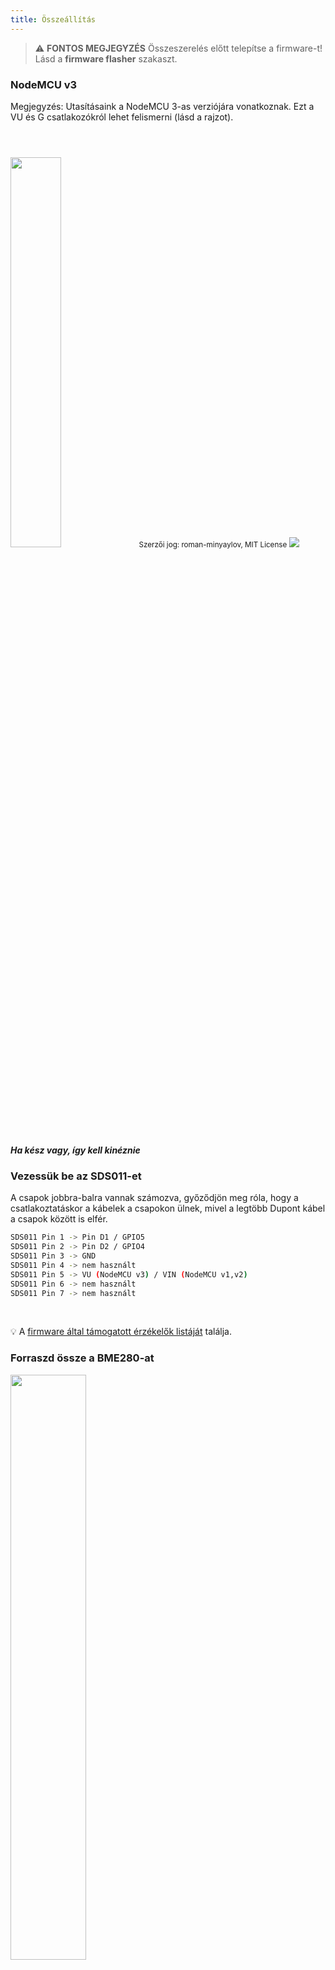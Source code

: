 ```yaml
---
title: Összeállítás
---
```


> ⚠️ **FONTOS MEGJEGYZÉS**
Összeszerelés előtt telepítse a firmware-t!
Lásd a __firmware flasher__ szakaszt.

### NodeMCU v3
Megjegyzés: Utasításaink a NodeMCU 3-as verziójára vonatkoznak. Ezt a VU és G csatlakozókról lehet felismerni (lásd a rajzot).

<img src="../docs/airrohr/airrohr-wiring-sds011-bme280.jpg" style="width:40%; margin-top: 3em" loading="lazy"/>
<small>Szerzői jog: roman-minyaylov, MIT License</small>


<img src="../docs/airrohr/nodemcu-v3-bme280.jpeg" style="margin-top: 1em" loading="lazy"/>

##### Ha kész vagy, így kell kinéznie


### Vezessük be az SDS011-et
A csapok jobbra-balra vannak számozva, győződjön meg róla, hogy a csatlakoztatáskor a kábelek a csapokon ülnek, mivel a legtöbb Dupont kábel a csapok között is elfér.
```bash
SDS011 Pin 1 -> Pin D1 / GPIO5
SDS011 Pin 2 -> Pin D2 / GPIO4
SDS011 Pin 3 -> GND
SDS011 Pin 4 -> nem használt
SDS011 Pin 5 -> VU (NodeMCU v3) / VIN (NodeMCU v1,v2)
SDS011 Pin 6 -> nem használt
SDS011 Pin 7 -> nem használt
```

<br>

💡 A [firmware által támogatott érzékelők listáját](https://github.com/opendata-stuttgart/sensors-software/blob/master/airrohr-firmware/Readme.md) találja.


### Forraszd össze a BME280-at
<img src="../docs/airrohr/solder-a-bme-280.jpeg" style="width:49%; padding-right: 0.5em" class="items-center" loading="lazy"/>
<img src="../docs/airrohr/solder-bme-280.jpeg" style="width:49%;" loading="lazy"/>

Csatlakoztassa a tűs fejlécet a BME280 laphoz. Forraszd be a hátoldalról. A csapok közötti hézagok nagyon kicsik, ezért legyen türelmes és óvatos.

A trükk az, hogy a forrasztópáka hegyét a tűhöz kell helyezni, kicsit felmelegíteni, majd enyhén felvinni a forrasztót.


### A BME280 bekötése
A csapok balról jobbra haladva vannak számozva.
```bash
VIN -> Pin 3V3 (3,3V)
GND-> GND/G
SDA -> PIN D3
SCL -> Pin D4
```

### Kössünk össze mindent

##### Kösd össze a NodeMCU-t és az SDS011-et!
<img src="../docs/airrohr/tie-air-quality-sensor-together.jpeg" loading="lazy"/>
Egy kábelkötegelővel kösse össze a NodeMCU-t (ESP8266) és az SDS011 érzékelőt úgy, hogy a Wifi antenna az érzékelőtől távolabb mutasson.

##### Csatlakoztassa a hajlékony csövet
<img src="../docs/airrohr/sds011-with-tube.jpeg" style="width:49%; padding-right: 0.5em" loading="lazy"/>
<img src="../docs/airrohr/bme280-tied-to-tube.jpeg" style="width:49%;" loading="lazy"/>

* Csatlakoztassa a hajlékony csövet az SDS011 érzékelőhöz.
* Egy másik kábelkötegelővel rögzítse a BME280 hőmérséklet-érzékelőt a csőhöz.
* Vezesse át az USB-kábelt a csövön. Szerelje fel az SDS011-et úgy, hogy a NodeMCU felülre, a ventilátor pedig alulra nézzen.

##### Tolja be az érzékelőt a csőbe
* Nyomja be az alkatrészeket a csőbe, úgy, hogy beakadjon a csőbe.
* Az USB-kábelnek, a rugalmas csőnek és a BME280-nak ki kell néznie a cső végéből.
* Nyomja a másik csövet az elsőre.

<img src="../docs/airrohr/sds011-jammed-into-tube.jpeg" loading="lazy"/>

##### Befejezés
* Helyezze a hőmérséklet-érzékelőt a hajlékony csőre úgy, hogy az a cső szélén legyen.
* Vágja le a hajlékony csövet a cső végénél.
* Opcionális: a cső nyitott végeit finom hálóval fedheti le. Így a levegő keringhet, de a rovarok kívül maradnak.

<img src="../docs/airrohr/position-bme280.jpeg" loading="lazy"/>

### Elhelyezés
Ideális hely lenne 1,5-3,5 méterrel az utca felett és jól szellőztethető. Ez azonban nem minden ember esetében valósítható meg, ezért a regisztráció során olyan információkat kérnek, mint a föld feletti magasság és az utcához viszonyított helyzet.

